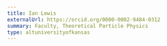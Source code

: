 ```yaml
---
title: Ian Lewis
externalUrl: https://orcid.org/0000-0002-9484-0312
summary: Faculty, Theoretical Particle Physics
type: altuniversityofkansas
---
```

